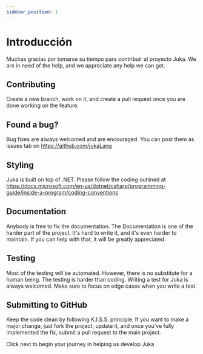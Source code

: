```yaml
---
sidebar_position: 1
---
```


# Introducción

Muchas gracias por tomarse su tiempo para contribuir al proyecto Juka. We are in need of the help, and we appreciate any help we can get.


## Contributing
Create a new branch, work on it, and create a pull request once you are done working on the feature.


## Found a bug?
Bug fixes are always welcomed and are encouraged. You can post them as issues tab on https://github.com/jukaLang


## Styling
Juka is built on top of .NET. Please follow the coding outlined at https://docs.microsoft.com/en-us/dotnet/csharp/programming-guide/inside-a-program/coding-conventions


## Documentation
Anybody is free to fix the documentation. The Documentation is one of the harder part of the project. It's hard to write it, and it's even harder to maintain. If you can help with that, it will be greatly appreciated.

## Testing
Most of the testing will be automated. However, there is no substitute for a human being. The testing is harder than coding. Writing a test for Juka is always welcomed. Make sure to focus on edge cases when you write a test.

## Submitting to GitHub
Keep the code clean by following K.I.S.S. principle. If you want to make a major change, just fork the project, update it, and once you've fully implemented the fix, submit a pull request to the main project.


Click next to begin your journey in helping us develop Juka